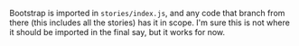 Bootstrap is imported in `stories/index.js`, and any code that branch from there (this includes all the stories) has it in scope. I'm sure this is not where it should be imported in the final say, but it works for now.

